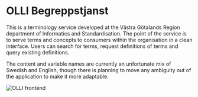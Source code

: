 
# OLLI Begreppstjanst

This is a terminology service developed at the Västra Götalands Region department of Informatics and Standardisation. The point of the service is to serve terms and concepts to consumers within the organisation in a clean interface. Users can search for terms, request definitions of terms and query existing definitions. 

The content and variable names are currently an unfortunate mix of Swedish and English, though there is planning to move any ambiguity out of the application to make it more adaptable.

![OLLI frontend](docs/images/frontend.png)


